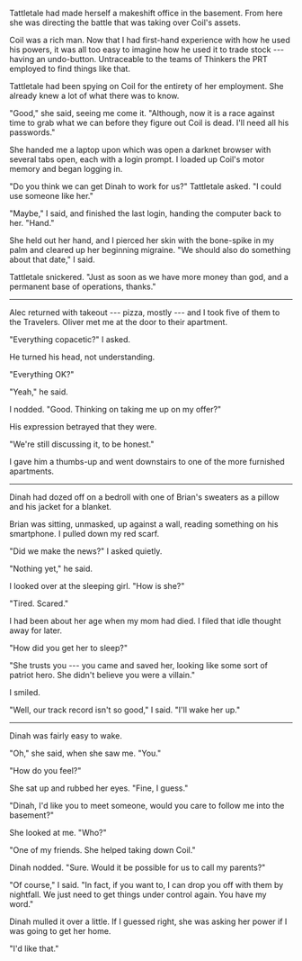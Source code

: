 Tattletale had made herself a makeshift office in the basement. From here she was directing the
battle that was taking over Coil's assets.

Coil was a rich man. Now that I had first-hand experience with how he used his powers, it was all
too easy to imagine how he used it to trade stock --- having an undo-button. Untraceable to the teams
of Thinkers the PRT employed to find things like that.

Tattletale had been spying on Coil for the entirety of her employment. She already knew a lot of what
there was to know.

"Good," she said, seeing me come it. "Although, now it is a race against time to grab what we can
before they figure out Coil is dead. I'll need all his passwords."

She handed me a laptop upon which was open a darknet browser with several tabs open, each with
a login prompt. I loaded up Coil's motor memory and began logging in.

"Do you think we can get Dinah to work for us?" Tattletale asked. "I could use someone like her."

"Maybe," I said, and finished the last login, handing the computer back to her. "Hand."

She held out her hand, and I pierced her skin with the bone-spike in my palm and cleared up
her beginning migraine. "We should also do something about that date," I said.

Tattletale snickered. "Just as soon as we have more money than god, and a permanent base of
operations, thanks."

----

Alec returned with takeout --- pizza, mostly --- and I took five of them to the Travelers.
Oliver met me at the door to their apartment.

"Everything copacetic?" I asked.

He turned his head, not understanding.

"Everything OK?"

"Yeah," he said.

I nodded. "Good. Thinking on taking me up on my offer?"

His expression betrayed that they were.

"We're still discussing it, to be honest."

I gave him a thumbs-up and went downstairs to one of the more furnished apartments.

----

Dinah had dozed off on a bedroll with one of Brian's sweaters as a pillow and his jacket
for a blanket.

Brian was sitting, unmasked, up against a wall, reading something on his smartphone. I pulled
down my red scarf.

"Did we make the news?" I asked quietly.

"Nothing yet," he said.

I looked over at the sleeping girl. "How is she?"

"Tired. Scared."

I had been about her age when my mom had died. I filed that idle thought away for later.

"How did you get her to sleep?"

"She trusts you --- you came and saved her, looking like some sort of patriot hero. She
didn't believe you were a villain."

I smiled.

"Well, our track record isn't so good," I said. "I'll wake her up."

----

Dinah was fairly easy to wake.

"Oh," she said, when she saw me. "You."

"How do you feel?"

She sat up and rubbed her eyes. "Fine, I guess."

"Dinah, I'd like you to meet someone, would you care to follow
me into the basement?"

She looked at me. "Who?"

"One of my friends. She helped taking down Coil."

Dinah nodded. "Sure. Would it be possible for us to call my parents?"

"Of course," I said. "In fact, if you want to, I
can drop you off with them by nightfall. We just need to
get things under control again. You have my word."

Dinah mulled it over a little. If I guessed right, she was asking her
power if I was going to get her home.

"I'd like that."
